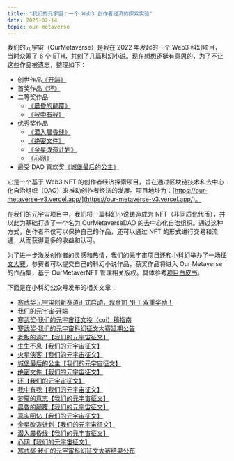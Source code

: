 ```yaml
---
title: "我们的元宇宙：一个 Web3 创作者经济的探索实验"
date: 2025-02-14
topic: our-metaverse
---
```


我们的元宇宙（OurMetaverse）是我在 2022 年发起的一个 Web3 科幻项目，当时众筹了 6 个 ETH，共创了几篇科幻小说。现在想想还挺有意思的，为了不让这些作品被遗忘，整理如下：

- 创世作品[《开端》](/2022/开端)
- 首奖作品[《环》](/2023/环【我们的元宇宙征文】)
- 二等奖作品
  - [《晨昏的颠覆》](/2023/晨昏的颠覆【我们的元宇宙征文】)
  - [《我中有我》](/2023/我中有我【我们的元宇宙征文】)
- 优秀奖作品
  - [《潜入晨昏线》](/2023/潜入晨昏线【我们的元宇宙征文】)
  - [《绝密文件》](/2023/绝密文件【我们的元宇宙征文】)
  - [《金星改造计划》](/2023/金星改造计划【我们的元宇宙征文】)
  - [《心网》](/2023/心网【我们的元宇宙征文】)
- 最受 DAO 喜欢奖[《城堡最后的公主》](/2023/城堡最后的公主【我们的元宇宙征文】)

它是一个基于 Web3 NFT 的创作者经济探索项目，旨在通过区块链技术和去中心化自治组织（DAO）来推动创作者经济的发展。项目地址为：[https://our-metaverse-v3.vercel.app/](https://our-metaverse-v3.vercel.app/)。

在我们的元宇宙项目中，我们将一篇科幻小说铸造成为 NFT（非同质化代币），并以此为基础打造了一个名为 OurMetaverseDAO 的去中心化自治组织。通过这种方式，创作者不仅可以保护自己的作品，还可以通过 NFT 的形式进行交易和流通，从而获得更多的收益和认可。

为了进一步激发创作者的灵感和热情，我们的元宇宙项目还和小科幻举办了一场[征文大赛](https://mp.weixin.qq.com/s/mDBhtfi6oSn6gmJLZL5fQg)。参赛者可以提交自己的科幻小说作品，获奖作品将进入 Our Metaverse 的作品集，基于 OurMetaverNFT 管理相关版权。具体参考[项目白皮书](https://our-metaverse-v3.vercel.app/whitepaper)。

下面是在小科幻公众号发布的相关文章：

- [寒武奖元宇宙创新赛道正式启动，现金加 NFT 双重奖励！](http://mp.weixin.qq.com/s?__biz=MzA3ODc2NjQzOA==&mid=2452010697&idx=1&sn=ff9ed2f4ed6b11f61e3d6c30f1ed97b0&chksm=886fdec0bf1857d605708efffd55578b4a5341ec72fa8a3798799ac82107eb60fb1f50985ac7#rd)
- [我们的元宇宙·开端](http://mp.weixin.qq.com/s?__biz=MzA3ODc2NjQzOA==&mid=2452010697&idx=2&sn=224606c1544371f85767b0c739793c54&chksm=886fdec0bf1857d6050e7eb07d6d38bac58d493f616beecd9e56b900ff1e4e08d3fba5b0c891#rd)
- [寒武奖·我们的元宇宙征文投（cui）稿指南](http://mp.weixin.qq.com/s?__biz=MzA3ODc2NjQzOA==&mid=2452011072&idx=1&sn=b9ddfe67ed3c32cbe3d8ac3f5791a613&chksm=886fd049bf18595f38642cdc1064c5add2f749a278d98b399b5e01b71a4ccbb6dd12632fbeef#rd)
- [寒武奖·我们的元宇宙科幻征文大赛延期公告](http://mp.weixin.qq.com/s?__biz=MzA3ODc2NjQzOA==&mid=2452011112&idx=1&sn=85e15d811460abb12f3a0b4a3cd8e133&chksm=886fd061bf18597754330425286b77003f6e5f9008ddf8e5c098c6b93e1ed36cf50d58d9df53#rd)
- [老板的遗产【我们的元宇宙征文】](http://mp.weixin.qq.com/s?__biz=MzA3ODc2NjQzOA==&mid=2452011085&idx=1&sn=68e251702ee04b145acd94e8aa52e73f&chksm=886fd044bf1859529e4683d1c2f634dd95057bb3fbf020ad213fd52f7b48adc149d69d7e05df#rd)
- [生生不息【我们的元宇宙征文】](http://mp.weixin.qq.com/s?__biz=MzA3ODc2NjQzOA==&mid=2452011142&idx=1&sn=66321dac39f0e83fef84179919eab479&chksm=886fd08fbf185999f10ee7c4aa5fb3becd7f2d6e064a1ce96169488723cb05f8440d39a35ec5#rd)
- [火星侠客【我们的元宇宙征文】](http://mp.weixin.qq.com/s?__biz=MzA3ODc2NjQzOA==&mid=2452011150&idx=1&sn=f9a561d840caee3fca8519d6996de9bd&chksm=886fd087bf18599179a445ceb329c415c1f40dc0e5848c5ecf8bc40e9fbe9baad5caef3f7454#rd)
- [城堡最后的公主【我们的元宇宙征文】](http://mp.weixin.qq.com/s?__biz=MzA3ODc2NjQzOA==&mid=2452011180&idx=1&sn=071c3718dedbc255e060eeb1858f9e7c&chksm=886fd0a5bf1859b393fc4ddf825b4355a9bce89119c1f7a025737d07ee2bbe5afc6f72257633#rd)
- [绝密文件【我们的元宇宙征文】](http://mp.weixin.qq.com/s?__biz=MzA3ODc2NjQzOA==&mid=2452011192&idx=1&sn=cbaa68516623ea76101e65a1e24962ea&chksm=886fd0b1bf1859a756e7ecc461c1ff2383200477406e5993d11005b0c0d846d79c4b03634b08#rd)
- [环【我们的元宇宙征文】](http://mp.weixin.qq.com/s?__biz=MzA3ODc2NjQzOA==&mid=2452011252&idx=1&sn=dbbfbc5889cdaf668e1704f4271d99fb&chksm=886fd0fdbf1859eb9da973a5b1420f91bb3775a145a1eb27003dc53245b170c0c809ba6f7ac9#rd)
- [我中有我【我们的元宇宙征文】](http://mp.weixin.qq.com/s?__biz=MzA3ODc2NjQzOA==&mid=2452011266&idx=2&sn=66507fe2d3409630ec07969a9d374400&chksm=886fd10bbf18581db1b62c833a6cf93816a143b99e523f7a162c3b82a24f56516ed7c05ad644#rd)
- [梦魇的意志【我们的元宇宙征文】](http://mp.weixin.qq.com/s?__biz=MzA3ODc2NjQzOA==&mid=2452011266&idx=1&sn=35d942e50630a8b1e317b3ed1e2e8442&chksm=886fd10bbf18581d96c0bfbcb98f79a5818f80176b96d9ac9078541fee1459e067a309bcae42#rd)
- [晨昏的颠覆【我们的元宇宙征文】](http://mp.weixin.qq.com/s?__biz=MzA3ODc2NjQzOA==&mid=2452011274&idx=1&sn=122ba175e17e33a6377b49a1941e52dd&chksm=886fd103bf1858151918b6bbda4deb21ed97ec96c9cd137147ab05861da7ab93f59a3d66eedb#rd)
- [真实回忆【我们的元宇宙征文】](http://mp.weixin.qq.com/s?__biz=MzA3ODc2NjQzOA==&mid=2452011290&idx=2&sn=55b9da563a9e48c362770614d1d9cf9d&chksm=886fd113bf1858058f76250f6cf7b991cf96e9f3c9ae6333660228de7746e1565badbf735c1d#rd)
- [金星改造计划【我们的元宇宙征文】](http://mp.weixin.qq.com/s?__biz=MzA3ODc2NjQzOA==&mid=2452011290&idx=1&sn=82311f45303439f12a233315d2da9507&chksm=886fd113bf185805436d74a8852499f2beff77e53a81c58f7d5d8bdacf651e9a6a4e7c2483ce#rd)
- [潜入晨昏线【我们的元宇宙征文】](http://mp.weixin.qq.com/s?__biz=MzA3ODc2NjQzOA==&mid=2452011298&idx=1&sn=ec27581fd7fc4c304849fb1478a0020c&chksm=886fd12bbf18583d38b4f7cc6638302e325a3d5243118eb01cca6449d05f8b74789affa39640#rd)
- [心网【我们的元宇宙征文】](http://mp.weixin.qq.com/s?__biz=MzA3ODc2NjQzOA==&mid=2452011306&idx=1&sn=839fe211c65c195f260fc6034c4bf0db&chksm=886fd123bf185835256a1e6376910f9218f86f81f01772d9a27f8bc21912f9a927f5bf67baaf#rd)
- [寒武奖·我们的元宇宙科幻征文大赛结果公布](http://mp.weixin.qq.com/s?__biz=MzA3ODc2NjQzOA==&mid=2452011382&idx=1&sn=291fe23520b0bc6a38cb9617593b74e3&chksm=886fd17fbf185869b2b66a92beebb7f9d5e171a8477cc9075411e88725ac64c5061ec7f7e86e#rd)
